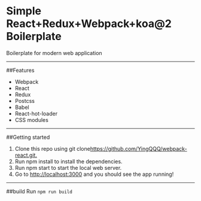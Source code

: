 # Simple React+Redux+Webpack+koa@2 Boilerplate
Boilerplate for modern web application

***

##Features
* Webpack
* React
* Redux
* Postcss
* Babel
* React-hot-loader
* CSS modules

***

##Getting started

1. Clone this repo using git clone<https://github.com/YingQQQ/webpack-react.git.>
2. Run npm install to install the dependencies.
3. Run npm start to start the local web server.
4. Go to <http://localhost:3000> and you should see the app running!

***

##build
Run `npm run build`
